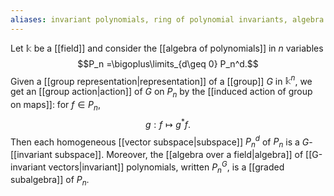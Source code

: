 ```yaml
---
aliases: invariant polynomials, ring of polynomial invariants, algebra of polynomial invariants
---
```

Let $\mathbb k$ be a [[field]] and consider the [[algebra of polynomials]] in $n$ variables $$P_n =\bigoplus\limits_{d\geq 0} P_n^d.$$ Given a [[group representation|representation]] of a [[group]] $G$ in $\mathbb k^n$, we get an [[group action|action]] of $G$ on $P_n$ by the [[induced action of group on maps]]: for $f\in P_n$, $$g:f\mapsto g^*f.$$ Then each homogeneous [[vector subspace|subspace]] $P_n^d$ of $P_n$ is a $G$-[[invariant subspace]]. Moreover, the [[algebra over a field|algebra]]  of [[G-invariant vectors|invariant]] polynomials, written $P_n^G$, is a [[graded subalgebra]] of $P_n$. 